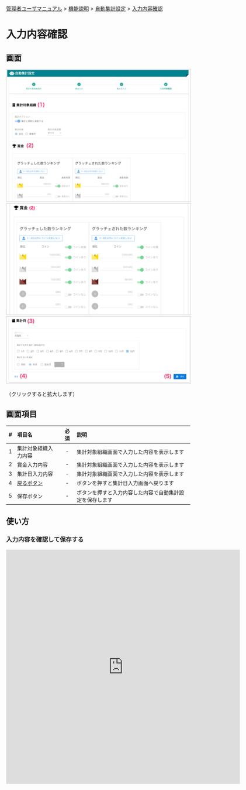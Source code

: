 [管理者ユーザマニュアル](/管理者機能/) > [機能説明](/管理者機能/#_16) > [自動集計設定](/管理者機能/#_23) > [入力内容確認](#)
# 入力内容確認

## 画面
<a href="../../../images/autototal/5-1.png" data-lightbox="スクリーンショット" data-title="スクリーンショット">
    <img src="../../../images/autototal/5-1.png" style="border: solid 1px #ccc; width: 800px;" />
</a>
<a href="../../../images/autototal/5-2.png" data-lightbox="スクリーンショット" data-title="スクリーンショット">
    <img src="../../../images/autototal/5-2.png" style="border: solid 1px #ccc; width: 800px;" />
</a>
<a href="../../../images/autototal/5-3.png" data-lightbox="スクリーンショット" data-title="スクリーンショット">
    <img src="../../../images/autototal/5-3.png" style="border: solid 1px #ccc; width: 800px;" />
</a>

（クリックすると拡大します）


## 画面項目
|   #   | 項目名               | 必須  | 説明                                                           |
| :---: | :------------------- | :---: | :------------------------------------------------------------- |
|   1   | 集計対象組織入力内容 |   -   | 集計対象組織画面で入力した内容を表示します                     |
|   2   | 賞金入力内容         |   -   | 集計対象組織画面で入力した内容を表示します                     |
|   3   | 集計日入力内容       |   -   | 集計対象組織画面で入力した内容を表示します                     |
|   4   | [戻るボタン](autototal04.md)           |   -   | ボタンを押すと集計日入力画面へ戻ります |
|   5   | 保存ボタン           |   -   | ボタンを押すと入力内容した内容で自動集計設定を保存します                     |


## 使い方

### 入力内容を確認して保存する
<iframe src="https://scribehow.com/embed/__Cs4a_NmBQHyGW8XU1IMVrQ" width="640" height="640" allowfullscreen frameborder="0"></iframe>


